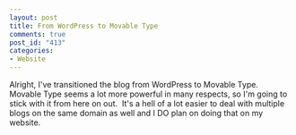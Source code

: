 ```yaml
--- 
layout: post
title: From WordPress to Movable Type
comments: true
post_id: "413"
categories:
- Website
---
```

Alright, I've transitioned the blog from WordPress to Movable Type.&nbsp; Movable Type seems a lot more powerful in many respects, so I'm going to stick with it from here on out.&nbsp; It's a hell of a lot easier to deal with multiple blogs on the same domain as well and I DO plan on doing that on my website.
